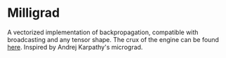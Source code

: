 # Milligrad

A vectorized implementation of backpropagation, compatible with broadcasting and any tensor shape. The crux of the engine can be found [here](https://github.com/kcbhatraju/milligrad/blob/main/milligrad/backward.py). Inspired by Andrej Karpathy's micrograd.
